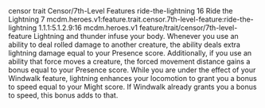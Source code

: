 <ability>
  <metadata>
    <class>censor</class>
    <feature_type>trait</feature_type>
    <file_dpath>Censor/7th-Level Features</file_dpath>
    <item_id>ride-the-lightning</item_id>
    <item_index>16</item_index>
    <item_name>Ride the Lightning</item_name>
    <level>7</level>
    <scc>mcdm.heroes.v1:feature.trait.censor.7th-level-feature:ride-the-lightning</scc>
    <scdc>1.1.1:5.1.2.9:16</scdc>
    <source>mcdm.heroes.v1</source>
    <type>feature/trait/censor/7th-level-feature</type>
  </metadata>
  <effects>
    <effect type="mundane">Lightning and thunder infuse your body. Whenever you use an ability to deal rolled damage to another creature, the ability deals extra lightning damage equal to your Presence score. Additionally, if you use an ability that force moves a creature, the forced movement distance gains a bonus equal to your Presence score. While you are under the effect of your Windwalk feature, lightning enhances your locomotion to grant you a bonus to speed equal to your Might score. If Windwalk already grants you a bonus to speed, this bonus adds to that.</effect>
  </effects>
</ability>
